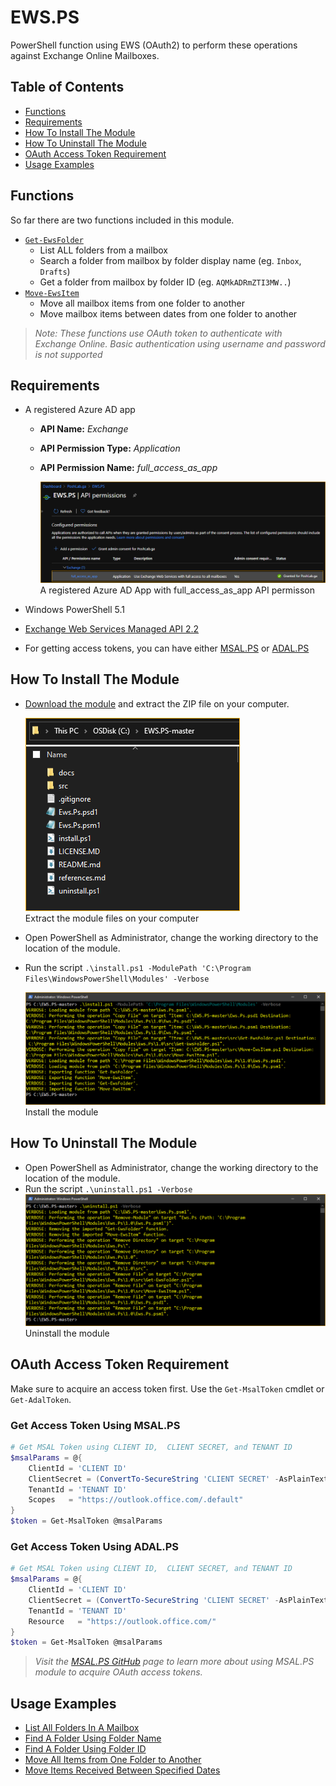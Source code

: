 # EWS.PS
PowerShell function using EWS (OAuth2) to perform these operations against Exchange Online Mailboxes.

## Table of Contents

- [Functions](#functions)
- [Requirements](#requirements)
- [How To Install The Module](#how-to-install-the-module)
- [How To Uninstall The Module](#how-to-uninstall-the-module)
- [OAuth Access Token Requirement](#oauth-access-token-requirement)
- [Usage Examples](#usage-examples)

## Functions

So far there are two functions included in this module.

- [`Get-EwsFolder`](docs/Get-EwsFolder.md)
  * List ALL folders from a mailbox
  * Search a folder from mailbox by folder display name (eg. `Inbox`, `Drafts`)
  * Get a folder from mailbox by folder ID (eg. `AQMkADRmZTI3MW..`)
- [`Move-EwsItem`](docs/Move-EwsItem.md)
  * Move all mailbox items from one folder to another
  * Move mailbox items between dates from one folder to another

> *Note: These functions use OAuth token to authenticate with Exchange Online. Basic authentication using username and password is not supported*

## Requirements

- A registered Azure AD app
  * **API Name:** *Exchange*
  * **API Permission Type:** *Application*
  * **API Permission Name:** *full_access_as_app*

      ![Azure Ad Api Permission](https://raw.githubusercontent.com/junecastillote/EWS.PS/master/docs/images/AzureAdApp-API-Permissions.png)<br>A registered Azure AD App with full_access_as_app API permisson

- Windows PowerShell 5.1
- [Exchange Web Services Managed API 2.2](https://www.microsoft.com/en-us/download/details.aspx?id=42951)
- For getting access tokens, you can have either [MSAL.PS](https://www.powershellgallery.com/packages/MSAL.PS) or [ADAL.PS](https://www.powershellgallery.com/packages/ADAL.PS)

## How To Install The Module

- [Download the module](https://github.com/junecastillote/EWS.PS/archive/master.zip) and extract the ZIP file on your computer.

  ![Extract the module](https://raw.githubusercontent.com/junecastillote/EWS.PS/master/docs/images/extract_module.png)<br>Extract the module files on your computer

- Open PowerShell as Administrator, change the working directory to the location of the module.
- Run the script `.\install.ps1 -ModulePath 'C:\Program Files\WindowsPowerShell\Modules' -Verbose`

  ![Install the module](https://raw.githubusercontent.com/junecastillote/EWS.PS/master/docs/images/install_module.png)<br>Install the module

## How To Uninstall The Module

- Open PowerShell as Administrator, change the working directory to the location of the module.
- Run the script `.\uninstall.ps1 -Verbose`
![Uninstall the module](https://raw.githubusercontent.com/junecastillote/EWS.PS/master/docs/images/uninstall_module.png)<br>Uninstall the module

## OAuth Access Token Requirement

Make sure to acquire an access token first. Use the `Get-MsalToken` cmdlet or `Get-AdalToken`.

### Get Access Token Using MSAL.PS

```PowerShell
# Get MSAL Token using CLIENT ID,  CLIENT SECRET, and TENANT ID
$msalParams = @{
    ClientId = 'CLIENT ID'
    ClientSecret = (ConvertTo-SecureString 'CLIENT SECRET' -AsPlainText -Force)
    TenantId = 'TENANT ID'
    Scopes   = "https://outlook.office.com/.default"
}
$token = Get-MsalToken @msalParams
```

### Get Access Token Using ADAL.PS

```PowerShell
# Get MSAL Token using CLIENT ID,  CLIENT SECRET, and TENANT ID
$msalParams = @{
    ClientId = 'CLIENT ID'
    ClientSecret = (ConvertTo-SecureString 'CLIENT SECRET' -AsPlainText -Force)
    TenantId = 'TENANT ID'
    Resource   = "https://outlook.office.com/"
}
$token = Get-MsalToken @msalParams
```

> *Visit the [MSAL.PS GitHub](https://github.com/AzureAD/MSAL.PS) page to learn more about using MSAL.PS module to acquire OAuth access tokens.*

## Usage Examples

- [List All Folders In A Mailbox](docs/Get-EwsFolder.md#example-1--list-all-folders-in-a-mailbox)
- [Find A Folder Using Folder Name](docs/Get-EwsFolder.md#example-2--find-a-folder-using-folder-name)
- [Find A Folder Using Folder ID](docs/Get-EwsFolder.md#example-3--find-a-folder-using-folder-id)
- [Move All Items from One Folder to Another](docs/Move-EwsItem.md#example-1--move-all-items-from-one-folder-to-another)
- [Move Items Received Between Specified Dates](docs/Move-EwsItem.md#example-2--move-items-received-within-specified-dates)